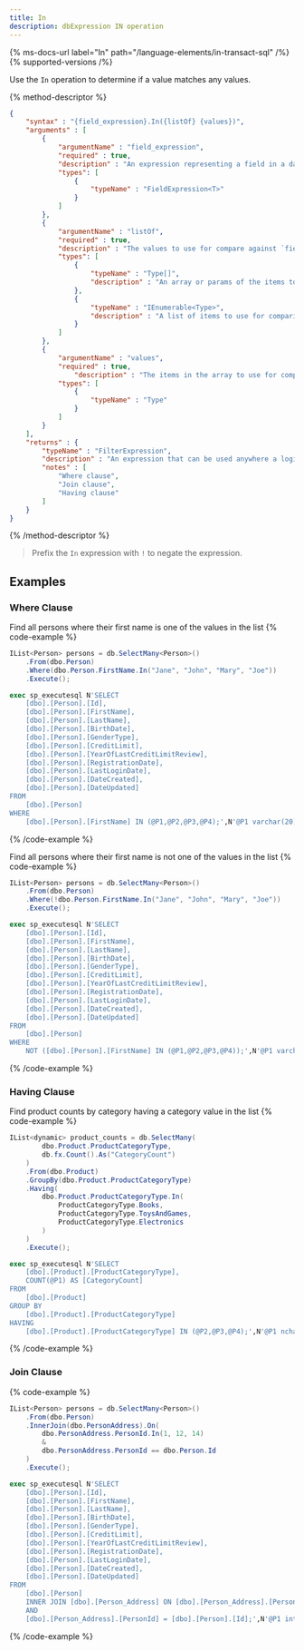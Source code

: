```yaml
---
title: In
description: dbExpression IN operation
---
```


{% ms-docs-url label="In" path="/language-elements/in-transact-sql" /%}
{% supported-versions /%}

Use the `In` operation to determine if a value matches any values.

{% method-descriptor %}
```json
{
    "syntax" : "{field_expression}.In({listOf} {values})",
    "arguments" : [
        {
            "argumentName" : "field_expression",
            "required" : true, 
            "description" : "An expression representing a field in a database table." ,
            "types": [
                { 
                    "typeName" : "FieldExpression<T>"
                }
            ]
        },
		{
            "argumentName" : "listOf",
            "required" : true,
            "description" : "The values to use for compare against `field_expression`.",
            "types": [
                { 
                    "typeName" : "Type[]", 
                    "description" : "An array or params of the items to use for comparison. `Type` is the same type as the generic parameter of the `FieldExpression<T>`." 
                },
				{ 
                    "typeName" : "IEnumerable<Type>", 
                    "description" : "A list of items to use for comparison. `Type` is the same type as the generic parameter of the `FieldExpression<T>`." 
                }
            ]
        },
		{
            "argumentName" : "values",
            "required" : true, 
                "description" : "The items in the array to use for comparison.",
            "types": [
                { 
                    "typeName" : "Type" 
                }
            ]
        }
    ],
    "returns" : {
        "typeName" : "FilterExpression",
        "description" : "An expression that can be used anywhere a logical expression can be used:",
		"notes" : [
			"Where clause",
			"Join clause",
			"Having clause"
		]
    }
}
```
{% /method-descriptor %}

> Prefix the `In` expression with `!` to negate the expression.

## Examples

### Where Clause
Find all persons where their first name is one of the values in the list
{% code-example %}
```csharp
IList<Person> persons = db.SelectMany<Person>()
    .From(dbo.Person)
    .Where(dbo.Person.FirstName.In("Jane", "John", "Mary", "Joe"))
    .Execute();
```
```sql
exec sp_executesql N'SELECT
	[dbo].[Person].[Id],
	[dbo].[Person].[FirstName],
	[dbo].[Person].[LastName],
	[dbo].[Person].[BirthDate],
	[dbo].[Person].[GenderType],
	[dbo].[Person].[CreditLimit],
	[dbo].[Person].[YearOfLastCreditLimitReview],
	[dbo].[Person].[RegistrationDate],
	[dbo].[Person].[LastLoginDate],
	[dbo].[Person].[DateCreated],
	[dbo].[Person].[DateUpdated]
FROM
	[dbo].[Person]
WHERE
	[dbo].[Person].[FirstName] IN (@P1,@P2,@P3,@P4);',N'@P1 varchar(20),@P2 varchar(20),@P3 varchar(20),@P4 varchar(20)',@P1='Jane',@P2='John',@P3='Mary',@P4='Joe'
```
{% /code-example %}

Find all persons where their first name is not one of the values in the list
{% code-example %}
```csharp
IList<Person> persons = db.SelectMany<Person>()
    .From(dbo.Person)
    .Where(!dbo.Person.FirstName.In("Jane", "John", "Mary", "Joe"))
    .Execute();
```
```sql
exec sp_executesql N'SELECT
	[dbo].[Person].[Id],
	[dbo].[Person].[FirstName],
	[dbo].[Person].[LastName],
	[dbo].[Person].[BirthDate],
	[dbo].[Person].[GenderType],
	[dbo].[Person].[CreditLimit],
	[dbo].[Person].[YearOfLastCreditLimitReview],
	[dbo].[Person].[RegistrationDate],
	[dbo].[Person].[LastLoginDate],
	[dbo].[Person].[DateCreated],
	[dbo].[Person].[DateUpdated]
FROM
	[dbo].[Person]
WHERE
	NOT ([dbo].[Person].[FirstName] IN (@P1,@P2,@P3,@P4));',N'@P1 varchar(20),@P2 varchar(20),@P3 varchar(20),@P4 varchar(20)',@P1='Jane',@P2='John',@P3='Mary',@P4='Joe'
```
{% /code-example %}

### Having Clause
Find product counts by category having a category value in the list
{% code-example %}
```csharp
IList<dynamic> product_counts = db.SelectMany(
        dbo.Product.ProductCategoryType,
        db.fx.Count().As("CategoryCount")
    )
    .From(dbo.Product)
    .GroupBy(dbo.Product.ProductCategoryType)
    .Having(
        dbo.Product.ProductCategoryType.In(
            ProductCategoryType.Books, 
            ProductCategoryType.ToysAndGames, 
            ProductCategoryType.Electronics
        )
    )
    .Execute();
```
```sql
exec sp_executesql N'SELECT
	[dbo].[Product].[ProductCategoryType],
	COUNT(@P1) AS [CategoryCount]
FROM
	[dbo].[Product]
GROUP BY
	[dbo].[Product].[ProductCategoryType]
HAVING
	[dbo].[Product].[ProductCategoryType] IN (@P2,@P3,@P4);',N'@P1 nchar(1),@P2 int,@P3 int,@P4 int',@P1=N'*',@P2=3,@P3=1,@P4=2
```
{% /code-example %}

### Join Clause
{% code-example %}
```csharp
IList<Person> persons = db.SelectMany<Person>()
    .From(dbo.Person)
    .InnerJoin(dbo.PersonAddress).On(
        dbo.PersonAddress.PersonId.In(1, 12, 14) 
        & 
        dbo.PersonAddress.PersonId == dbo.Person.Id
    )
    .Execute();
```
```sql
exec sp_executesql N'SELECT
	[dbo].[Person].[Id],
	[dbo].[Person].[FirstName],
	[dbo].[Person].[LastName],
	[dbo].[Person].[BirthDate],
	[dbo].[Person].[GenderType],
	[dbo].[Person].[CreditLimit],
	[dbo].[Person].[YearOfLastCreditLimitReview],
	[dbo].[Person].[RegistrationDate],
	[dbo].[Person].[LastLoginDate],
	[dbo].[Person].[DateCreated],
	[dbo].[Person].[DateUpdated]
FROM
	[dbo].[Person]
	INNER JOIN [dbo].[Person_Address] ON [dbo].[Person_Address].[PersonId] IN (@P1,@P2,@P3)
	AND
	[dbo].[Person_Address].[PersonId] = [dbo].[Person].[Id];',N'@P1 int,@P2 int,@P3 int',@P1=1,@P2=12,@P3=14
```
{% /code-example %}




